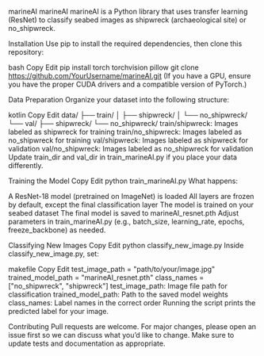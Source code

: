 marineAI
marineAI
marineAI is a Python library that uses transfer learning (ResNet) to classify seabed images as shipwreck (archaeological site) or no_shipwreck.

Installation
Use pip to install the required dependencies, then clone this repository:

bash
Copy
Edit
pip install torch torchvision pillow
git clone https://github.com/YourUsername/marineAI.git
(If you have a GPU, ensure you have the proper CUDA drivers and a compatible version of PyTorch.)

Data Preparation
Organize your dataset into the following structure:

kotlin
Copy
Edit
data/
├── train/
│   ├── shipwreck/
│   └── no_shipwreck/
└── val/
    ├── shipwreck/
    └── no_shipwreck/
train/shipwreck: Images labeled as shipwreck for training
train/no_shipwreck: Images labeled as no_shipwreck for training
val/shipwreck: Images labeled as shipwreck for validation
val/no_shipwreck: Images labeled as no_shipwreck for validation
Update train_dir and val_dir in train_marineAI.py if you place your data differently.

Training the Model
Copy
Edit
python train_marineAI.py
What happens:

A ResNet-18 model (pretrained on ImageNet) is loaded
All layers are frozen by default, except the final classification layer
The model is trained on your seabed dataset
The final model is saved to marineAI_resnet.pth
Adjust parameters in train_marineAI.py (e.g., batch_size, learning_rate, epochs, freeze_backbone) as needed.

Classifying New Images
Copy
Edit
python classify_new_image.py
Inside classify_new_image.py, set:

makefile
Copy
Edit
test_image_path = "path/to/your/image.jpg"
trained_model_path = "marineAI_resnet.pth"
class_names = ["no_shipwreck", "shipwreck"]
test_image_path: Image file path for classification
trained_model_path: Path to the saved model weights
class_names: Label names in the correct order
Running the script prints the predicted label for your image.

Contributing
Pull requests are welcome. For major changes, please open an issue first so we can discuss what you’d like to change.
Make sure to update tests and documentation as appropriate.

